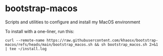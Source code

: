 # bootstrap-macos
Scripts and utilities to configure and install my MacOS environment

To install with a one-liner, run this:

```
curl --remote-name https://raw.githubusercontent.com/khaosx/bootstrap-macos/refs/heads/main/bootstrap_macos.sh && sh bootstrap_macos.sh 2>&1 | tee ~/install.log
```
